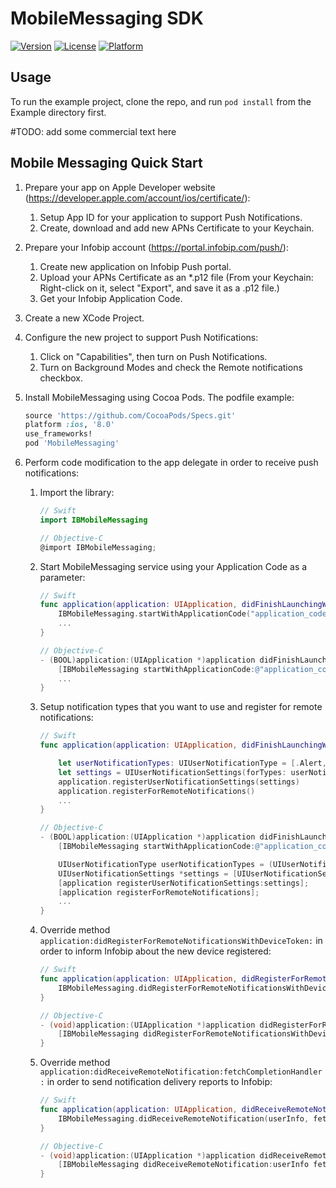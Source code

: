 # MobileMessaging SDK

[![Version](https://img.shields.io/cocoapods/v/MobileMessaging.svg?style=flat)](http://cocoapods.org/pods/MobileMessaging)
[![License](https://img.shields.io/cocoapods/l/MobileMessaging.svg?style=flat)](http://cocoapods.org/pods/MobileMessaging)
[![Platform](https://img.shields.io/cocoapods/p/MobileMessaging.svg?style=flat)](http://cocoapods.org/pods/MobileMessaging)

## Usage

To run the example project, clone the repo, and run `pod install` from the Example directory first.

#TODO: add some commercial text here

## Mobile Messaging Quick Start
1. Prepare your app on  Apple Developer website (https://developer.apple.com/account/ios/certificate/):
	1. Setup App ID for your application to support Push Notifications.
	2. Create, download and add new APNs Certificate to your Keychain.
2. Prepare your Infobip account (https://portal.infobip.com/push/):
	1. Create new application on Infobip Push portal.
	2. Upload your APNs Certificate as an *.p12 file (From your Keychain: Right-click on it, select "Export", and save it as a .p12 file.)
	3. Get your Infobip Application Code.
3. Create a new XCode Project.
4. Configure the new project to support Push Notifications:
	1. Click on "Capabilities", then turn on Push Notifications.
	2. Turn on Background Modes and check the Remote notifications checkbox.
5. Install MobileMessaging using Cocoa Pods. The podfile example:

	```ruby
	source 'https://github.com/CocoaPods/Specs.git'
	platform :ios, '8.0'
	use_frameworks!
	pod 'MobileMessaging'
	```
6. Perform code modification to the app delegate in order to receive push notifications:
	1. Import the library:

		```swift
		// Swift
		import IBMobileMessaging
		```

		```objective-c
		// Objective-C
		@import IBMobileMessaging;
		```
	2. Start MobileMessaging service using your Application Code as a parameter:

		```swift
		// Swift
		func application(application: UIApplication, didFinishLaunchingWithOptions launchOptions: [NSObject: AnyObject]?) -> Bool {
			IBMobileMessaging.startWithApplicationCode("application_code")
			...
		}	
		```

		```objective-c
		// Objective-C
		- (BOOL)application:(UIApplication *)application didFinishLaunchingWithOptions:(NSDictionary *)launchOptions {
			[IBMobileMessaging startWithApplicationCode:@"application_code"];
			...
		}
		```
	3. Setup notification types that you want to use and register for remote notifications:

		```swift
		// Swift
		func application(application: UIApplication, didFinishLaunchingWithOptions launchOptions: [NSObject: AnyObject]?) -> Bool {         		IBMobileMessaging.startWithApplicationCode("application_code")

			let userNotificationTypes: UIUserNotificationType = [.Alert, .Badge, .Sound]
			let settings = UIUserNotificationSettings(forTypes: userNotificationTypes, categories: nil)
			application.registerUserNotificationSettings(settings)
			application.registerForRemoteNotifications()
			...
		}
		```

		```objective-c
		// Objective-C
		- (BOOL)application:(UIApplication *)application didFinishLaunchingWithOptions:(NSDictionary *)launchOptions {
			[IBMobileMessaging startWithApplicationCode:@"application_code"];

			UIUserNotificationType userNotificationTypes = (UIUserNotificationTypeAlert | UIUserNotificationTypeBadge | UIUserNotificationTypeSound);
			UIUserNotificationSettings *settings = [UIUserNotificationSettings settingsForTypes:userNotificationTypes categories:nil];
			[application registerUserNotificationSettings:settings];
			[application registerForRemoteNotifications];
			...
		}
		```
	4. Override method `application:didRegisterForRemoteNotificationsWithDeviceToken:` in order to inform Infobip about the new device registered:

		```swift
		// Swift
		func application(application: UIApplication, didRegisterForRemoteNotificationsWithDeviceToken deviceToken: NSData) {
			IBMobileMessaging.didRegisterForRemoteNotificationsWithDeviceToken(deviceToken)
		}
		```

		```objective-c
		// Objective-C
		- (void)application:(UIApplication *)application didRegisterForRemoteNotificationsWithDeviceToken:(NSData *)deviceToken {
			[IBMobileMessaging didRegisterForRemoteNotificationsWithDeviceToken:deviceToken];
		}
		```
	5. Override method `application:didReceiveRemoteNotification:fetchCompletionHandler:` in order to send notification delivery reports to Infobip:

		```swift
		// Swift
		func application(application: UIApplication, didReceiveRemoteNotification userInfo: [NSObject : AnyObject], fetchCompletionHandler completionHandler: (UIBackgroundFetchResult) -> Void) {
			IBMobileMessaging.didReceiveRemoteNotification(userInfo, fetchCompletionHandler: completionHandler)
		}
		```

		```objective-c
		// Objective-C
		- (void)application:(UIApplication *)application didReceiveRemoteNotification:(NSDictionary *)userInfo fetchCompletionHandler:(void (^)(UIBackgroundFetchResult result))completionHandler {
			[IBMobileMessaging didReceiveRemoteNotification:userInfo fetchCompletionHandler:completionHandler];
		}
		```
